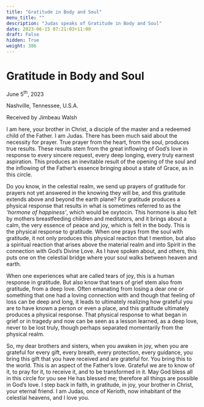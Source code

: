 ```yaml
---
title: "Gratitude in Body and Soul"
menu_title: ""
description: "Judas speaks of Gratitude in Body and Soul"
date: 2023-06-15 07:21:03+11:00
draft: False
hidden: True
weight: 386
---
```

# Gratitude in Body and Soul

June 5<sup>th</sup>, 2023

Nashville, Tennessee, U.S.A.

Received by Jimbeau Walsh  

I am here, your brother in Christ, a disciple of the master and a redeemed child of the Father. I am Judas. There has been much said about the necessity for prayer. True prayer from the heart, from the soul, produces true results. These results stem from the great inflowing of God’s love in response to every sincere request, every deep longing, every truly earnest aspiration. This produces an inevitable result of the opening of the soul and the inflowing of the Father’s essence bringing about a state of Grace, as in this circle. 
    
Do you know, in the celestial realm, we send up prayers of gratitude for prayers not yet answered in the knowing they will be, and this gratitude extends above and beyond the earth plane? For gratitude produces a physical response that results in what is sometimes referred to as the *‘hormone of happiness’*, which would be oxytocin. This hormone is also felt by mothers breastfeeding children and meditators, and it brings about a calm, the very essence of peace and joy, which is felt in the body. This is the physical response to gratitude. When one prays from the soul with gratitude, it not only produces this physical reaction that I mention, but also a spiritual reaction that arises above the material realm and into Spirit in the connection with God’s Divine Love. As I have spoken about, and others, this puts one on the celestial bridge where your soul walks between heaven and earth. 
    
When one experiences what are called tears of joy, this is a human response in gratitude. But also know that tears of grief stem also from gratitude, from a deep love. Often emanating from losing a dear one or something that one had a loving connection with and though that feeling of loss can be deep and long, it leads to ultimately realizing how grateful you are to have known a person or even a place, and this gratitude ultimately produces a physical response. That physical response to what began in grief or in tragedy and now can be seen as a lesson learned, as a deep love, never to be lost truly, though perhaps separated momentarily from the physical realm. 
     
So, my dear brothers and sisters, when you awaken in joy, when you are grateful for every gift, every breath, every protection, every guidance, you bring this gift that you have received and are grateful for. You bring this to the world. This is an aspect of the Father’s love. Grateful we are to know of it, to pray for it, to receive it, and to be transformed in it. May God bless all in this circle for you see He has blessed me; therefore all things are possible in God’s love. I step back in faith, in gratitude, in joy, your brother in Christ, your eternal friend. I am Judas, once of Kerioth, now inhabitant of the celestial heavens, and I love you.